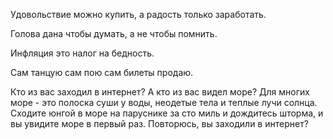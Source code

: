 Удовольствие можно купить, а радость только заработать.

Голова дана чтобы думать, а не чтобы помнить.

Инфляция это налог на бедность.

Сам танцую сам пою сам билеты продаю.

Кто из вас заходил в интернет? А кто из вас видел море? 
Для многих море - это полоска суши у воды, неодетые тела и теплые лучи солнца.
Сходите юнгой в море на паруснике за сто миль и дождитесь шторма, и вы увидите море в первый раз.
Повторюсь, вы заходили в интернет?
